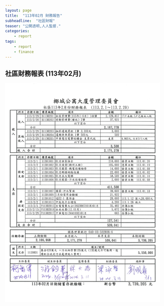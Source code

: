 ```yaml
---
layout: page
title:  "113年02月 財務報告"
subheadline:  "社區財報"
teaser: "公開透明,人人監督."
categories:
    - report
tags:
    - report
    - finance
---
```


## 社區財務報表 (113年02月)

![](https://github.com/coconutcity30050/community27/raw/gh-pages/assets/reports/113-02-%E8%B2%A1%E5%8B%99%E5%A0%B1%E8%A1%A8.jpg)

